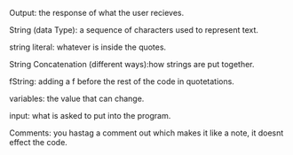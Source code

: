  Output: the response of what the user recieves.

  String (data Type): a sequence of characters used to represent text.

  string literal: whatever is inside the quotes.

  String Concatenation (different ways):how strings are put together.

  fString: adding a f before the rest of the code in quotetations.
  
  variables: the value that can change.

   input: what is asked to put into the program.

   Comments: you hastag a comment out which makes it like a note, it doesnt effect the code.